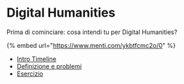 # Digital Humanities

Prima di cominciare: cosa intendi tu per Digital Humanities?

{% embed url="https://www.menti.com/ykbtfcmc2o/0" %}

* [Intro Timeline](close-reading.md)
* [Definizione e problemi](close-reading-1.md)
* [Esercizio](../esempi-di-dh/exercises.md)

